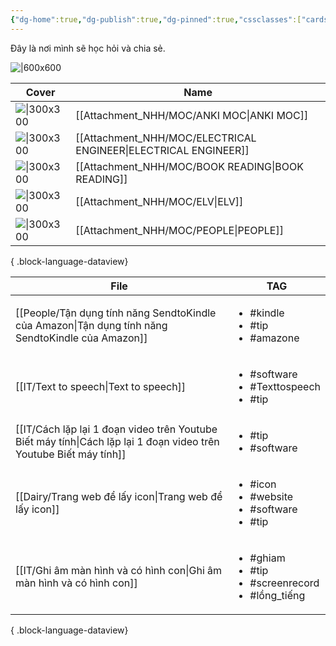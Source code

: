 ```yaml
---
{"dg-home":true,"dg-publish":true,"dg-pinned":true,"cssclasses":["cards"],"permalink":"/Homepage/","pinned":true,"tags":["gardenEntry"],"dgPassFrontmatter":true,"noteIcon":"2","created":"2023-12-15T08:45:46.449+07:00","updated":"2024-01-10T14:45:49.221+07:00"}
---
```


Đây là nơi mình sẽ học hỏi và chia sẻ. 


![|600x600](https://i.imgur.com/d8aJSIo.png)


| Cover                                                                                                                                                                                                                                       | Name                                                               |
| ------------------------------------------------------------------------------------------------------------------------------------------------------------------------------------------------------------------------------------------- | ------------------------------------------------------------------ |
| ![\|300x300](https://images.unsplash.com/photo-1524525457897-bca9d803c895?crop=entropy&cs=tinysrgb&fit=max&fm=jpg&ixid=M3wzNjAwOTd8MHwxfHNlYXJjaHwxNHx8U1BBQ0UlMjBSRVBFVElUSU9OfGVufDB8MHx8fDE3MDQzNDQyNzh8MA&ixlib=rb-4.0.3&q=80&w=1080)   | [[Attachment_NHH/MOC/ANKI MOC\|ANKI MOC]]                       |
| ![\|300x300](https://images.unsplash.com/photo-1580982172599-18d332f3528f?crop=entropy&cs=tinysrgb&fit=max&fm=jpg&ixid=M3wzNjAwOTd8MHwxfHNlYXJjaHwyNnx8ZWxlY2V0cmljJTIwZW5naW5lZXJ8ZW58MHwwfHx8MTcwNDQwNzUxN3ww&ixlib=rb-4.0.3&q=80&w=1080) | [[Attachment_NHH/MOC/ELECTRICAL ENGINEER\|ELECTRICAL ENGINEER]] |
| ![\|300x300](https://images.unsplash.com/photo-1549737221-bef65e2604a6?crop=entropy&cs=tinysrgb&fit=max&fm=jpg&ixid=M3wzNjAwOTd8MHwxfHNlYXJjaHwyMnx8Qk9PSyUyMFJFQURJTkd8ZW58MHwwfHx8MTcwNDMzOTMyNXww&ixlib=rb-4.0.3&q=80&w=1080)            | [[Attachment_NHH/MOC/BOOK READING\|BOOK READING]]               |
| ![\|300x300](\-)                                                                                                                                                                                                                            | [[Attachment_NHH/MOC/ELV\|ELV]]                                 |
| ![\|300x300](https://images.unsplash.com/photo-1517732306149-e8f829eb588a?crop=entropy&cs=tinysrgb&fit=max&fm=jpg&ixid=M3wzNjAwOTd8MHwxfHNlYXJjaHwzfHxQRU9QTEV8ZW58MHwwfHx8MTcwNDMzOTI3Mnww&ixlib=rb-4.0.3&q=80&w=1080)                     | [[Attachment_NHH/MOC/PEOPLE\|PEOPLE]]                           |

{ .block-language-dataview}


| File                                                                                                                   | TAG                                                                             |
| ---------------------------------------------------------------------------------------------------------------------- | ------------------------------------------------------------------------------- |
| [[People/Tận dụng tính năng SendtoKindle của Amazon\|Tận dụng tính năng SendtoKindle của Amazon]]                   | <ul><li>#kindle</li><li>#tip</li><li>#amazone</li></ul>                         |
| [[IT/Text to speech\|Text to speech]]                                                                               | <ul><li>#software</li><li>#Texttospeech</li><li>#tip</li></ul>                  |
| [[IT/Cách lặp lại 1 đoạn video trên Youtube  Biết máy tính\|Cách lặp lại 1 đoạn video trên Youtube  Biết máy tính]] | <ul><li>#tip</li><li>#software</li></ul>                                        |
| [[Dairy/Trang web để lấy icon\|Trang web để lấy icon]]                                                              | <ul><li>#icon</li><li>#website</li><li>#software</li><li>#tip</li></ul>         |
| [[IT/Ghi âm màn hình và có hình con\|Ghi âm màn hình và có hình con]]                                               | <ul><li>#ghiam</li><li>#tip</li><li>#screenrecord</li><li>#lồng_tiếng</li></ul> |

{ .block-language-dataview}